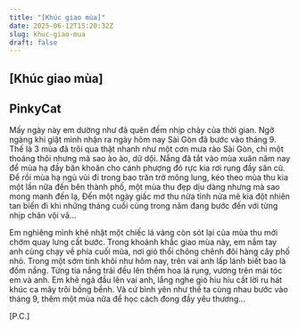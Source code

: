 ```yaml
---
title: "[Khúc giao mùa]"
date: 2025-06-12T15:20:32Z
slug: khuc-giao-mua
draft: false
---
```


## [Khúc giao mùa]

## PinkyCat

Mấy ngày này em dường như đã quên đếm nhịp chảy của thời gian. Ngỡ ngàng khi giật mình nhận ra ngày hôm nay Sài Gòn đã bước vào tháng 9. Thế là 3 mùa đã trôi qua thật nhanh như một cơn mưa rào Sài Gòn, chỉ một thoáng thôi nhưng mà sao ào ào, dữ dội. Nắng đã tắt vào mùa xuân năm nay để mùa hạ đầy băn khoăn cho cánh phượng đỏ rực kia rơi rụng đầy sân cũ. Để rồi mùa hạ ngủ vùi đi trong bao trăn trở mông lung, kéo theo mùa thu kia một lần nữa đến bên thành phố, một mùa thu đẹp dịu dàng nhưng mà sao mong manh đến lạ, Đến một ngày giấc mơ thu nửa tỉnh nửa mê kia đột nhiên tan biến đi khi những tháng cuối cùng trong năm đang bước đến với từng nhịp chân vội vã...
 
Em nghiêng mình khẽ nhặt một chiếc lá vàng còn sót lại của mùa thu mới chớm quay lưng cất bước. Trong khoảnh khắc giao mùa này, em nắm tay anh cùng chạy về phía cuối mùa, nơi gió thổi chông chênh đôi hàng cây phố nhỏ. Trong một sớm tinh khôi như hôm nay, trên vai anh lấp lánh biết bao là đốm nắng. Từng tia nắng trải đều lên thềm hoa lá rụng, vương trên mái tóc em và anh. Em khẽ ngả đầu lên vai anh, lắng nghe gió hiu hiu cất lời ru hát khúc ca mây trôi bồng bềnh. Và cứ bình yên như thế ta cùng nhau bước vào tháng 9, thêm một mùa nữa để học cách đong đầy yêu thương…
 
[P.C.]